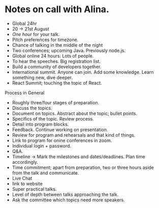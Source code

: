 


# Notes on call with Alina.
  - Global 24hr
  - 20 -> 21st August
  - _One hour_ for your talk.
  - Pitch preferences for timezone.
  - Chance of talking in the middle of the night
  - Two conferences; upcoming Java. Previously node.js.
  - Global online 24 hours. Lots of people.
  - To hear the speeches. Big registration list.
  - Build a community of developers together.
  - International summit. Anyone can join. Add some knowledge. Learn something new, dive deeper.
  - React Summit; touching the topic of React.

Process in General
  - Roughly three/four stages of preparation.
  - Discuss the topics.
  - Document on topics. Abstract about the topic; bullet points.
  - Specifics of the topic. Review process.
  - Detail into program blocks.
  - Feedback. Continue working on presentation.
  - Review for program and rehearsals and that kind of things.
  - Link to program for onine conferences in zoom.
  - Individual login + password.
  - Q&A.
  - Timeline -> Mark the milestones and dates/deadlines. Plan time accordingly.
  - Time commitment; apart from preparation, two or three hours aside from the talk and communicate.
  - Live Chat
  - link to website
  - Super practical talks.
  - Level of depth between talks approaching the talk.
  - Ask the committee which topics need more speakers.
